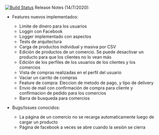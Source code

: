 [![Build Status](https://travis-ci.com/beluamat29/grupoC-dapp-1C2020-backend.svg?branch=master)](https://travis-ci.com/beluamat29/grupoC-dapp-1C2020-backend)
Release Notes (14/7/2020):
- Features nuevos implementados: 
    - Limite de dinero para los usuarios 
    - Loggin con Facebook 
    - Logger implementado con aspectos 
    - Tests de arquitectura 
    - Carga de productos individual y masiva por CSV
    - Edición de productos de un comercio. Se puede desactivar un producto para que los clientes no lo vean más
    - Edición de los perfiles de los usuarios de los clientes y los comercios
    - Vista de compras realizadas en el perfil del usuario
    - Vaciar un carrito de compras
    - Feature de compra: Eleccion de metodo de pago, y tipo de delivery
    - Envio de mail con confirmación de compra para cliente y confirmacion de pedido para los comercios
    - Barra de busqueda para comercios
    
- Bugs/Issues conocidos: 
  - La página de un comercio no se recarga automaticamente luego de cargar un producto
  - Página de facebook a veces se abre cuando la sesión se cierra
    
